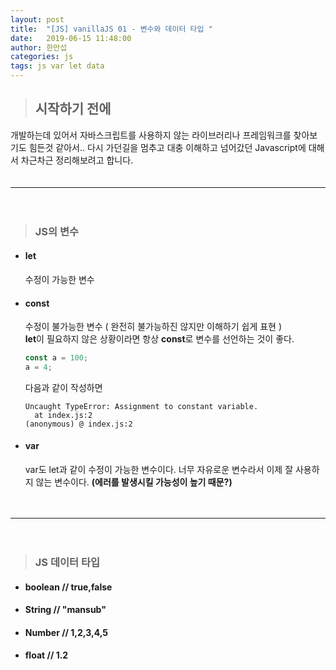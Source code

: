 ```yaml
---
layout: post
title:  "[JS] vanillaJS 01 - 변수와 데이터 타입 "
date:   2019-06-15 11:48:00
author: 한만섭
categories: js
tags: js var let data 
---
```



> ## 시작하기 전에
 개발하는데 있어서 자바스크립트를 사용하지 않는 라이브러리나 프레임워크를 찾아보기도 힘든것 같아서.. 다시 가던길을 멈추고 대충 이해하고 넘어갔던 
 Javascript에 대해서 차근차근 정리해보려고 합니다.  
 　  
 
 ***
 
 　  
> ### JS의 변수 
 
* #### let 
  수정이 가능한 변수 

* #### const  
  수정이 불가능한 변수 ( 완전히 불가능하진 않지만 이해하기 쉽게 표현 )  
  **let**이 필요하지 않은 상황이라면 항상 **const**로 변수를 선언하는 것이 좋다.  
  
  ```javascript
  const a = 100;
  a = 4;
  ```
  
  다음과 같이 작성하면 
  
  ```error
  Uncaught TypeError: Assignment to constant variable.
    at index.js:2
  (anonymous) @ index.js:2
  ```
  
* #### var  
  var도 let과 같이 수정이 가능한 변수이다. 너무 자유로운 변수라서 이제 잘 사용하지 않는 변수이다. **(에러를 발생시킬 가능성이 높기 때문?)**  
  
　    
  
***

　  
> ### JS 데이터 타입 

* #### boolean // true,false
* #### String // "mansub"
* #### Number // 1,2,3,4,5
* #### float // 1.2


